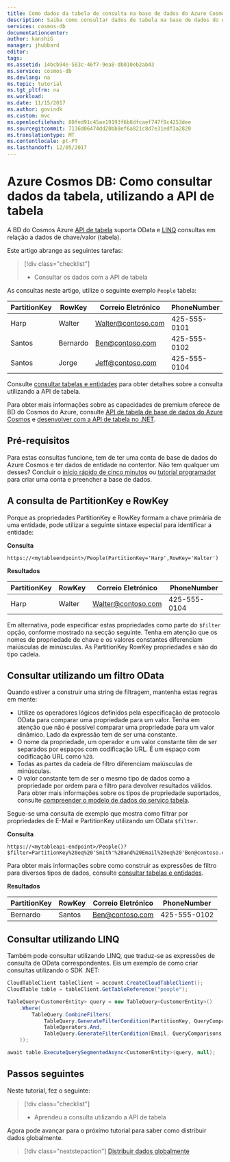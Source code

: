 ```yaml
---
title: Como dados da tabela de consulta na base de dados do Azure Cosmos? | Microsoft Docs
description: Saiba como consultar dados de tabela na base de dados do Azure Cosmos
services: cosmos-db
documentationcenter: 
author: kanshiG
manager: jhubbard
editor: 
tags: 
ms.assetid: 14bcb94e-583c-46f7-9ea8-db010eb2ab43
ms.service: cosmos-db
ms.devlang: na
ms.topic: tutorial
ms.tgt_pltfrm: na
ms.workload: 
ms.date: 11/15/2017
ms.author: govindk
ms.custom: mvc
ms.openlocfilehash: 80fed91c45ae19193f6b8dfcaef747f8c4253dee
ms.sourcegitcommit: 7136d06474dd20bb8ef6a821c8d7e31edf3a2820
ms.translationtype: MT
ms.contentlocale: pt-PT
ms.lasthandoff: 12/05/2017
---
```

# <a name="azure-cosmos-db-how-to-query-table-data-by-using-the-table-api"></a>Azure Cosmos DB: Como consultar dados da tabela, utilizando a API de tabela

A BD do Cosmos Azure [API de tabela](table-introduction.md) suporta OData e [LINQ](https://docs.microsoft.com/rest/api/storageservices/fileservices/writing-linq-queries-against-the-table-service) consultas em relação a dados de chave/valor (tabela).  

Este artigo abrange as seguintes tarefas: 

> [!div class="checklist"]
> * Consultar os dados com a API de tabela

As consultas neste artigo, utilize o seguinte exemplo `People` tabela:

| PartitionKey | RowKey | Correio Eletrónico | PhoneNumber |
| --- | --- | --- | --- |
| Harp | Walter | Walter@contoso.com| 425-555-0101 |
| Santos | Bernardo | Ben@contoso.com| 425-555-0102 |
| Santos | Jorge | Jeff@contoso.com| 425-555-0104 | 

Consulte [consultar tabelas e entidades](https://docs.microsoft.com/rest/api/storageservices/fileservices/querying-tables-and-entities) para obter detalhes sobre a consulta utilizando a API de tabela. 

Para obter mais informações sobre as capacidades de premium oferece de BD do Cosmos do Azure, consulte [API de tabela de base de dados do Azure Cosmos](table-introduction.md) e [desenvolver com a API de tabela no .NET](tutorial-develop-table-dotnet.md). 

## <a name="prerequisites"></a>Pré-requisitos

Para estas consultas funcione, tem de ter uma conta de base de dados do Azure Cosmos e ter dados de entidade no contentor. Não tem qualquer um desses? Concluir o [início rápido de cinco minutos](create-table-dotnet.md) ou [tutorial programador](tutorial-develop-table-dotnet.md) para criar uma conta e preencher a base de dados.

## <a name="query-on-partitionkey-and-rowkey"></a>A consulta de PartitionKey e RowKey
Porque as propriedades PartitionKey e RowKey formam a chave primária de uma entidade, pode utilizar a seguinte sintaxe especial para identificar a entidade: 

**Consulta**

```
https://<mytableendpoint>/People(PartitionKey='Harp',RowKey='Walter')  
```
**Resultados**

| PartitionKey | RowKey | Correio Eletrónico | PhoneNumber |
| --- | --- | --- | --- |
| Harp | Walter | Walter@contoso.com| 425-555-0104 |

Em alternativa, pode especificar estas propriedades como parte do `$filter` opção, conforme mostrado na secção seguinte. Tenha em atenção que os nomes de propriedade de chave e os valores constantes diferenciam maiúsculas de minúsculas. As PartitionKey RowKey propriedades e são do tipo cadeia. 

## <a name="query-by-using-an-odata-filter"></a>Consultar utilizando um filtro OData
Quando estiver a construir uma string de filtragem, mantenha estas regras em mente: 

* Utilize os operadores lógicos definidos pela especificação de protocolo OData para comparar uma propriedade para um valor. Tenha em atenção que não é possível comparar uma propriedade para um valor dinâmico. Lado da expressão tem de ser uma constante. 
* O nome da propriedade, um operador e um valor constante têm de ser separados por espaços com codificação URL. É um espaço com codificação URL como `%20`. 
* Todas as partes da cadeia de filtro diferenciam maiúsculas de minúsculas. 
* O valor constante tem de ser o mesmo tipo de dados como a propriedade por ordem para o filtro para devolver resultados válidos. Para obter mais informações sobre os tipos de propriedade suportados, consulte [compreender o modelo de dados do serviço tabela](https://docs.microsoft.com/rest/api/storageservices/understanding-the-table-service-data-model). 

Segue-se uma consulta de exemplo que mostra como filtrar por propriedades de E-Mail e PartitionKey utilizando um OData `$filter`.

**Consulta**

```
https://<mytableapi-endpoint>/People()?$filter=PartitionKey%20eq%20'Smith'%20and%20Email%20eq%20'Ben@contoso.com'
```

Para obter mais informações sobre como construir as expressões de filtro para diversos tipos de dados, consulte [consultar tabelas e entidades](https://docs.microsoft.com/rest/api/storageservices/querying-tables-and-entities).

**Resultados**

| PartitionKey | RowKey | Correio Eletrónico | PhoneNumber |
| --- | --- | --- | --- |
| Bernardo |Santos | Ben@contoso.com| 425-555-0102 |

## <a name="query-by-using-linq"></a>Consultar utilizando LINQ 
Também pode consultar utilizando LINQ, que traduz-se as expressões de consulta de OData correspondentes. Eis um exemplo de como criar consultas utilizando o SDK .NET:

```csharp
CloudTableClient tableClient = account.CreateCloudTableClient();
CloudTable table = tableClient.GetTableReference("people");

TableQuery<CustomerEntity> query = new TableQuery<CustomerEntity>()
    .Where(
        TableQuery.CombineFilters(
            TableQuery.GenerateFilterCondition(PartitionKey, QueryComparisons.Equal, "Smith"),
            TableOperators.And,
            TableQuery.GenerateFilterCondition(Email, QueryComparisons.Equal,"Ben@contoso.com")
    ));

await table.ExecuteQuerySegmentedAsync<CustomerEntity>(query, null);
```

## <a name="next-steps"></a>Passos seguintes

Neste tutorial, fez o seguinte:

> [!div class="checklist"]
> * Aprendeu a consulta utilizando a API de tabela

Agora pode avançar para o próximo tutorial para saber como distribuir dados globalmente.

> [!div class="nextstepaction"]
> [Distribuir dados globalmente](tutorial-global-distribution-table.md)
